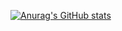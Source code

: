 [![Anurag's GitHub stats](https://github-readme-stats.vercel.app/api?username=Liber-coder)](https://github.com/anuraghazra/github-readme-stats)
